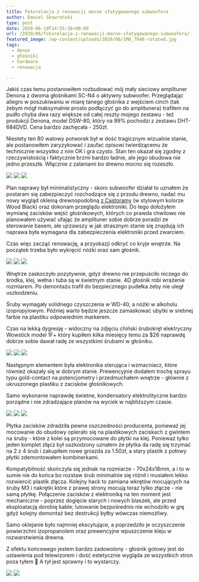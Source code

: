 ```yaml
---
title: Fotorelacja z renowacji mocno sfatygowanego subwoofera
author: Daniel Skowroński
type: post
date: 2020-06-19T14:55:38+00:00
url: /2020/06/fotorelacja-z-renowacji-mocno-sfatygowanego-subwoofera/
featured_image: /wp-content/uploads/2020/06/IMG_7048-rotated.jpg
tags:
  - denon
  - głośniki
  - hardware
  - renowacja

---
```

Jakiś czas temu postanowiłem rozbudować mój mały sieciowy amplituner Denona z dwoma głośnikami SC-N4 o aktywny subwoofer. Przeglądając allegro w poszukiwaniu w miarę tanego głośnika z wejściem cinch (tak żebym mógł maksymalnie prosto podłączyć go do amplitunera) trafiłem na pudło chyba dwa razy większe od całej reszty mojego zestawu - też produkcji Denona, model DSW-80, który na 99% pochodzi z zestawu DHT-684DVD. Cena bardzo zachęcała - 250zł.

Niestety ten 80 watowy potworek był w dość tragicznym wizualnie stanie, ale postanowiłem zaryzykować i zaufać opisowi twierdzącemu że technicznie wszystko z nim OK i gra czysto. Stan ten okazał się zgodny z rzeczywistością i faktycznie brzmi bardzo ładnie, ale jego obudowa nie jedno przeszła. Włącznie z zalaniami bo drewno mocno się rozeszło.

![](/wp-content/uploads/2020/06/IMG_7026.jpg)
![](/wp-content/uploads/2020/06/IMG_7027.jpg)
![](/wp-content/uploads/2020/06/IMG_7033.jpg)

Plan naprawy był minimalistyczny - skoro subwoofer działał to uznałem że postaram się zabezpieczyć rozchodzące się z przodu drewno, nadać mu nowy wygląd okleiną drewnopodobną [z Castoramy][1] (w stylowym kolorze Wood Black) oraz dokonam przeglądu elektroniki. Do tego dołożyłem wymianę zacisków wejść głośnikowych, których co prawda chwilowo nie planowałem używać ufając że amplituner sobie dobrze poradzi ze sterowanie basem, ale ujrzawszy w jak strasznym stanie się znajdują ich naprawa była wymagana dla zabezpieczenia elektroniki przed zwarciem.

Czas więc zacząć renowację, a przyokazji odkryć co kryje wnętrze. Na początek trzeba było wykręcić nóżki oraz sam głośnik.

![](/wp-content/uploads/2020/06/IMG_7025.jpg)
![](/wp-content/uploads/2020/06/IMG_7023.jpg)
![](/wp-content/uploads/2020/06/IMG_7024.jpg)

Wnętrze zaskoczyło pozytywnie, gdyż drewno nie przepuściło niczego do środka, klej, wełna i tuba są w świetnym stanie. 4Ω głośnik robi wrażenie rozmiarem. Po demontażu trafił do bezpiecznego pudełka żeby nie uległ uszkodzeniu. 

Śruby wymagały solidnego czyszczenia w WD-40, a nóżki w alkoholu izopropylowym. Później warto będzie jeszcze zamaskować ubytki w srebnej farbie na plastiku odpowiednim markerem.

Czas na lekką dygresję - widoczny na zdjęciu chiński śrubokręt elektryczny Wowstick model 1F+ który kupiłem kilka miesięcy temu za $26 naprawdę dobrze sobie dawał radę ze wszystkimi śrubami w głośniku.

![](/wp-content/uploads/2020/06/IMG_7031.jpg)
![](/wp-content/uploads/2020/06/IMG_7037.jpg)
![](/wp-content/uploads/2020/06/IMG_7039.jpg)

Następnym elementem była elektronika sterująca i wzmacniacz, które również okazały się w dobrym stanie. Prewencyjnie dodałem trochę sprayu typu gold-contact na potencjometry i przedmuchałem wnętrze - głównie z ukruszonego plastiku z zacisków głośnikowych.

Samo wykonanie naprawdę świetne, kondensatory elektrolityczne bardzo porządne i nie zdradzające planów na wyciek w najbliższym czasie.

![](/wp-content/uploads/2020/06/IMG_7041.jpg)
![](/wp-content/uploads/2020/06/IMG_7042.jpg)
![](/wp-content/uploads/2020/06/z.jpg)

Płytka zacisków zdradziła pewne oszczedności producenta, ponieważ jej mocowanie do obudowy opierało się na plastikowych zaciskach z gwintem na śruby - które z kolei są przymocowane do płytki na klej. Ponieważ tylko jeden komplet złącz był uszkodzony uznałem że płytka da radę się trzymać na 2 z 4 śrub i zakupiłem nowe gniazda za 1.50zł, a stary plastik z połowy płytki zdemontowałem kombinerkami.

Kompatybilność skończyła się jednak na rozmiarze - 70x24x18mm, a i to w sumie nie do końca bo rozstaw śrub minimalnie się różnił i musiałem lekko rozwiercić plastik złącza. Kolejny hack to zamiana wkrętów mocujących na śruby M3 i nakrętki które z prawej strony mocują teraz tylko złącze - nie samą płytkę. Połączenie zacisków z elektroniką na ten moment jest mechaniczne - poprzez dogięcie starych i nowych blaszek, ale przed eksploatacją dorobię kable; lutowanie bezpośrednio nie wchodziło w grę gdyż kolejny demontaż bez destrukcji byłby wówczas niemożliwy.

Samo oklejanie było najmniej ekscytujące, a poprzedziło je oczyszczenie powierzchni izopropanolem oraz prewencyjne wpuszczenie kleju w rozwarstwienia drewna.

Z efektu końcowego jestem bardzo zadowolony - głośnik gotowy jest do ustawienia pod telewizorem i dość estetycznie wygląda ze wszystkich stron poza tyłem 🙂 A tył jest sprawny i to wystarczy.

![](/wp-content/uploads/2020/06/IMG_7048-1.jpg)
![](/wp-content/uploads/2020/06/IMG_7133.jpg)

 [1]: https://www.castorama.pl/okleina-wood-black-90-cm-id-1012188.html
